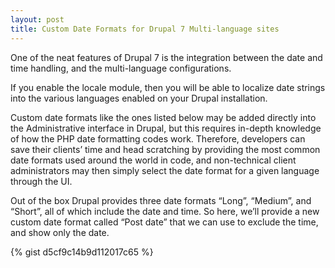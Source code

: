 ```yaml
---
layout: post
title: Custom Date Formats for Drupal 7 Multi-language sites
---
```


One of the neat features of Drupal 7 is the integration between the date and
time handling, and the multi-language configurations.

If you enable the locale module, then you will be able to localize date strings
into the various languages enabled on your Drupal installation.

Custom date formats like the ones listed below may be added directly into the
Administrative interface in Drupal, but this requires in-depth knowledge of how
the PHP date formatting codes work.  Therefore, developers can save their
clients’ time and head scratching by providing the most common date formats
used around the world in code,  and non-technical client administrators may then
simply select the date format for a given language through the UI.

Out of the box Drupal provides three date formats “Long”, “Medium”, and “Short”,
all of which include the date and time. So here, we’ll provide a new custom date
format called “Post date” that we can use to exclude the time, and show only the
date.

{% gist d5cf9c14b9d112017c65 %}
